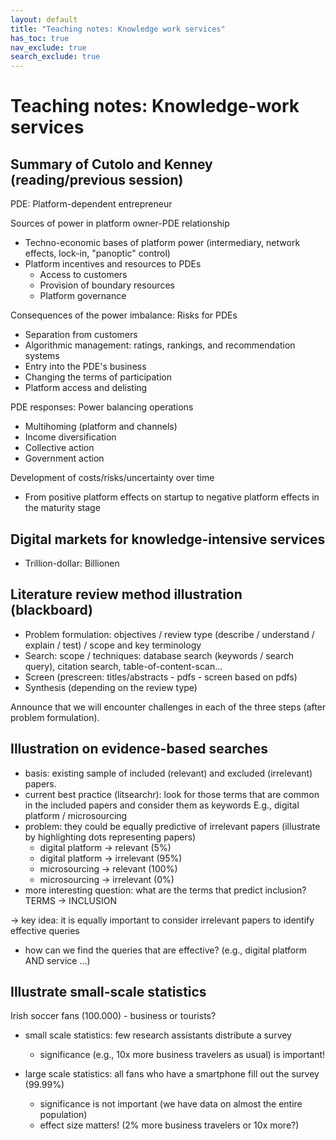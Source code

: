 ```yaml
---
layout: default
title: "Teaching notes: Knowledge work services"
has_toc: true
nav_exclude: true
search_exclude: true
---
```


# Teaching notes: Knowledge-work services

## Summary of Cutolo and Kenney (reading/previous session)

PDE: Platform-dependent entrepreneur

Sources of power in platform owner-PDE relationship

- Techno-economic bases of platform power (intermediary, network effects, lock-in, "panoptic" control)
- Platform incentives and resources to PDEs
    - Access to customers
    - Provision of boundary resources
    - Platform governance

Consequences of the power imbalance: Risks for PDEs

- Separation from customers
- Algorithmic management: ratings, rankings, and recommendation systems
- Entry into the PDE's business
- Changing the terms of participation
- Platform access and delisting

PDE responses: Power balancing operations

- Multihoming (platform and channels)
- Income diversification
- Collective action
- Government action

Development of costs/risks/uncertainty over time

- From positive platform effects on startup to negative platform effects in the maturity stage

## Digital markets for knowledge-intensive services

- Trillion-dollar: Billionen

## Literature review method illustration (blackboard)

- Problem formulation: objectives / review type (describe / understand / explain / test) / scope and key terminology
- Search: scope / techniques: database search (keywords / search query), citation search, table-of-content-scan...
- Screen (prescreen: titles/abstracts - pdfs - screen based on pdfs)
- Synthesis (depending on the review type)

Announce that we will encounter challenges in each of the three steps (after problem formulation).

## Illustration on evidence-based searches

- basis: existing sample of included (relevant) and excluded (irrelevant) papers.
- current best practice (litsearchr): look for those terms that are common in the included papers and consider them as keywords
    E.g., digital platform / microsourcing
- problem: they could be equally predictive of irrelevant papers (illustrate by highlighting dots representing papers)
    - digital platform -> relevant (5%)
    - digital platform -> irrelevant (95%)
    - microsourcing -> relevant (100%)
    - microsourcing -> irrelevant (0%)
- more interesting question: what are the terms that predict inclusion? TERMS -> INCLUSION
<!-- - step further: query structure + genetic algorithm -->
-> key idea: it is equally important to consider irrelevant papers to identify effective queries
- how can we find the queries that are effective? (e.g., digital platform AND service ...)


## Illustrate small-scale statistics

Irish soccer fans (100.000) - business or tourists?

- small scale statistics: few research assistants distribute a survey

    - significance (e.g., 10x more business travelers as usual) is important!

- large scale statistics: all fans who have a smartphone fill out the survey (99.99%)

    - significance is not important (we have data on almost the entire population)
    - effect size matters! (2% more business travelers or 10x more?)
